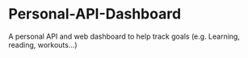 # Personal-API-Dashboard
A personal API and web dashboard to help track goals (e.g. Learning, reading, workouts...)
